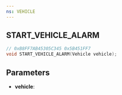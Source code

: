 ```yaml
---
ns: VEHICLE
---
```

## START_VEHICLE_ALARM

```c
// 0xB8FF7AB45305C345 0x5B451FF7
void START_VEHICLE_ALARM(Vehicle vehicle);
```


## Parameters
* **vehicle**: 

